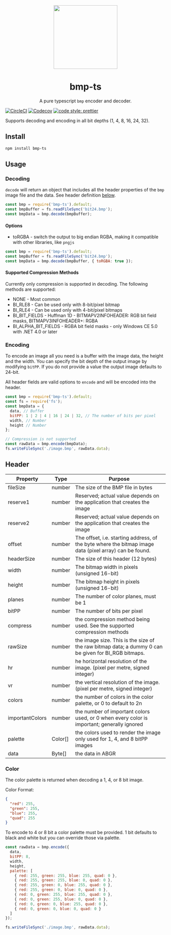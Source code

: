 <div align="center">
  <img width="200" height="200"
    src="https://emojipedia-us.s3.dualstack.us-west-1.amazonaws.com/thumbs/240/apple/129/world-map_1f5fa.png">
  <h1>bmp-ts</h1>
  <p>A pure typescript <code>bmp</code> encoder and decoder.</p>
</div

[![CircleCI](https://img.shields.io/circleci/project/github/hipstersmoothie/bmp-js/master.svg?style=for-the-badge)](https://circleci.com/gh/hipstersmoothie/bmp-js) [![Codecov](https://img.shields.io/codecov/c/github/intuit/ignite.svg?style=for-the-badge)](https://codecov.io/gh/hipstersmoothie/bmp-js) [![code style: prettier](https://img.shields.io/badge/code_style-prettier-ff69b4.svg?style=for-the-badge)](https://github.com/prettier/prettier)

Supports decoding and encoding in all bit depths (1, 4, 8, 16, 24, 32).

## Install

```sh
npm install bmp-ts
```

## Usage

### Decoding

`decode` will return an object that includes all the header properties of the `bmp` image file and the data. See header definition [below](#header).

```js
const bmp = require('bmp-ts').default;
const bmpBuffer = fs.readFileSync('bit24.bmp');
const bmpData = bmp.decode(bmpBuffer);
```

#### Options

- toRGBA - switch the output to big endian RGBA, making it compatible with other libraries, like `pngjs`

```js
const bmp = require('bmp-ts').default;
const bmpBuffer = fs.readFileSync('bit24.bmp');
const bmpData = bmp.decode(bmpBuffer, { toRGBA: true });
```

#### Supported Compression Methods

Currently only compression is supported in decoding. The following methods are supported:

- NONE - Most common
- BI_RLE8 - Can be used only with 8-bit/pixel bitmap
- BI_RLE4 - Can be used only with 4-bit/pixel bitmaps
- BI_BIT_FIELDS - Huffman 1D - BITMAPV2INFOHEADER: RGB bit field masks, BITMAPV3INFOHEADER+: RGBA
- BI_ALPHA_BIT_FIELDS - RGBA bit field masks - only Windows CE 5.0 with .NET 4.0 or later

### Encoding

To encode an image all you need is a buffer with the image data, the height and the width. You can specify the bit depth of the output image by modifying `bitPP`. If you do not provide a value the output image defaults to 24-bit.

All header fields are valid options to `encode` and will be encoded into the header.

```js
const bmp = require('bmp-ts').default;
const fs = require('fs');
const bmpData = {
  data, // Buffer
  bitPP: 1 | 2 | 4 | 16 | 24 | 32, // The number of bits per pixel
  width, // Number
  height // Number
};

// Compression is not supported
const rawData = bmp.encode(bmpData);
fs.writeFileSync('./image.bmp', rawData.data);
```

## Header

| Property        | Type    | Purpose                                                                                                |
| --------------- | ------- | ------------------------------------------------------------------------------------------------------ |
| fileSize        | number  | The size of the BMP file in bytes                                                                      |
| reserve1        | number  | Reserved; actual value depends on the application that creates the image                               |
| reserve2        | number  | Reserved; actual value depends on the application that creates the image                               |
| offset          | number  | The offset, i.e. starting address, of the byte where the bitmap image data (pixel array) can be found. |
| headerSize      | number  | The size of this header (12 bytes)                                                                     |
| width           | number  | The bitmap width in pixels (unsigned 16-bit)                                                           |
| height          | number  | The bitmap height in pixels (unsigned 16-bit)                                                          |
| planes          | number  | The number of color planes, must be 1                                                                  |
| bitPP           | number  | The number of bits per pixel                                                                           |
| compress        | number  | the compression method being used. See the supported compression methods                               |
| rawSize         | number  | the image size. This is the size of the raw bitmap data; a dummy 0 can be given for BI_RGB bitmaps.    |
| hr              | number  | he horizontal resolution of the image. (pixel per metre, signed integer)                               |
| vr              | number  | the vertical resolution of the image. (pixel per metre, signed integer)                                |
| colors          | number  | the number of colors in the color palette, or 0 to default to 2n                                       |
| importantColors | number  | the number of important colors used, or 0 when every color is important; generally ignored             |
| palette         | Color[] | the colors used to render the image only used for 1, 4, and 8 bitPP images                             |
| data            | Byte[]  | the data in ABGR                                                                                       |

### Color

The color palette is returned when decoding a 1, 4, or 8 bit image.

Color Format:

```json
{
  "red": 255,
  "green": 255,
  "blue": 255,
  "quad": 255
}
```

To encode to 4 or 8 bit a color palette must be provided. 1 bit defaults to black and white but you can override those via palette.

```js
const rawData = bmp.encode({
  data,
  bitPP: 8,
  width,
  height,
  palette: [
    { red: 255, green: 255, blue: 255, quad: 0 },
    { red: 255, green: 255, blue: 0, quad: 0 },
    { red: 255, green: 0, blue: 255, quad: 0 },
    { red: 255, green: 0, blue: 0, quad: 0 },
    { red: 0, green: 255, blue: 255, quad: 0 },
    { red: 0, green: 255, blue: 0, quad: 0 },
    { red: 0, green: 0, blue: 255, quad: 0 },
    { red: 0, green: 0, blue: 0, quad: 0 }
  ]
});

fs.writeFileSync('./image.bmp', rawData.data);
```
